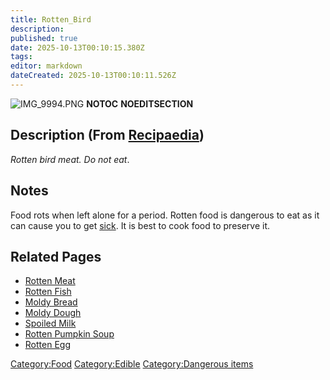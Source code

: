 ```yaml
---
title: Rotten_Bird
description: 
published: true
date: 2025-10-13T00:10:15.380Z
tags: 
editor: markdown
dateCreated: 2025-10-13T00:10:11.526Z
---
```


![IMG_9994.PNG](IMG_9994.PNG "IMG_9994.PNG") __NOTOC__
__NOEDITSECTION__

## Description (From [Recipaedia](.. "wikilink"))

*Rotten bird meat. Do not eat*.

## Notes

Food rots when left alone for a period. Rotten food is dangerous to eat
as it can cause you to get [sick](Sickness "wikilink"). It is best to
cook food to preserve it.

## Related Pages

  - [Rotten Meat](Rotten_Meat.md "wikilink")
  - [Rotten Fish](Rotten_Fish.md "wikilink")
  - [Moldy Bread](Moldy_Bread.md "wikilink")
  - [Moldy Dough](Moldy_Dough.md "wikilink")
  - [Spoiled Milk](Spoiled_Milk "wikilink")
  - [Rotten Pumpkin Soup](../Plants/Rotten_Pumpkin_Soup.md "wikilink")
  - [Rotten Egg](Rotten_Egg.md "wikilink")

[Category:Food](Category:Food "wikilink")
[Category:Edible](Category:Edible "wikilink") [Category:Dangerous
items](Category:Dangerous_items "wikilink")